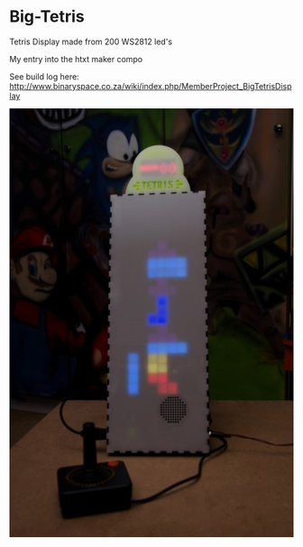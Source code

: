 # Big-Tetris
Tetris Display made from 200 WS2812 led's 

My entry into the htxt maker compo

See build log here: http://www.binaryspace.co.za/wiki/index.php/MemberProject_BigTetrisDisplay

![finaldisplay](https://raw.githubusercontent.com/tomvdb/Big-Tetris/master/finaltetris.jpg)